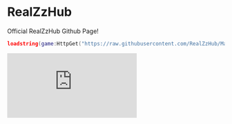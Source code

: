 # RealZzHub
Official RealZzHub Github Page!

```lua
loadstring(game:HttpGet("https://raw.githubusercontent.com/RealZzHub/Main/main/Main.lua"))()
```

![Discord](https://realzzhub.xyz/discord.html)
